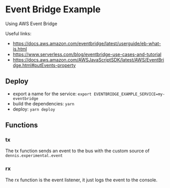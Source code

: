 # Event Bridge Example

Using AWS Event Bridge

Useful links:
- https://docs.aws.amazon.com/eventbridge/latest/userguide/eb-what-is.html
- https://www.serverless.com/blog/eventbridge-use-cases-and-tutorial
- https://docs.aws.amazon.com/AWSJavaScriptSDK/latest/AWS/EventBridge.html#putEvents-property

## Deploy

- export a name for the service: `export EVENTBRIDGE_EXAMPLE_SERVICE=my-eventbridge`
- build the dependencies: `yarn`
- deploy: `yarn deploy`

## Functions

### tx
The tx function sends an event to the bus with the custom source of `dennis.experimental.event`

### rx
The rx function is the event listener, it just logs the event to the console.
